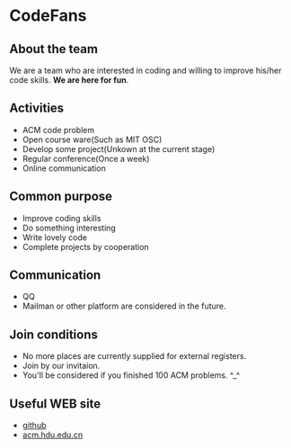 # CodeFans
## About the team
We are a team who are interested in coding and willing to improve his/her code skills. **We are here for fun**.

## Activities
* ACM code problem
* Open course ware(Such as MIT OSC)
* Develop some project(Unkown at the current stage)
* Regular conference(Once a week)
* Online communication

## Common purpose
* Improve coding skills
* Do something interesting
* Write lovely code
* Complete projects by cooperation

## Communication
* QQ
* Mailman or other platform are considered in the future.

## Join conditions
* No more places are currently supplied for external registers.
* Join by our invitaion.
* You'll be considered if you finished 100 ACM problems. ^_^

## Useful WEB site
* [github](http://github.com)
* [acm.hdu.edu.cn](http://acm.hdu.edu.cn/)
